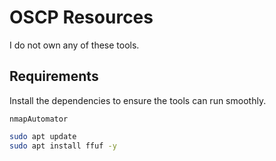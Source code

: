 # OSCP Resources

I do not own any of these tools. 

## Requirements
Install the dependencies to ensure the tools can run smoothly.

`nmapAutomator`
```sh
sudo apt update
sudo apt install ffuf -y
```
